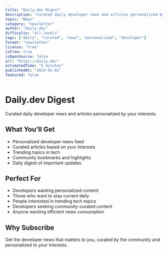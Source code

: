 ```yaml
---
title: "Daily.dev Digest"
description: "Curated daily developer news and articles personalized by your interests"
topic: "News"
category: "newsletter"
author: "Daily.dev"
difficulty: "all-levels"
tags: ["daily", "curated", "news", "personalized", "developer"]
format: "newsletter"
license: "Free"
isFree: true
isOpenSource: false
url: "https://daily.dev"
estimatedTime: "5 minutes"
publishedAt: "2019-01-01"
featured: false
---
```


# Daily.dev Digest

Curated daily developer news and articles personalized by your interests.

## What You'll Get
- Personalized developer news feed
- Curated articles based on your interests
- Trending topics in tech
- Community bookmarks and highlights
- Daily digest of important updates

## Perfect For
- Developers wanting personalized content
- Those who want to stay current daily
- People interested in trending tech topics
- Developers seeking community-curated content
- Anyone wanting efficient news consumption

## Why Subscribe
Get the developer news that matters to you, curated by the community and personalized to your interests.